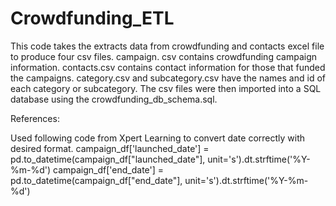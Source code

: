 # Crowdfunding_ETL

This code takes the extracts data from crowdfunding and contacts excel file to produce four csv files. campaign. csv contains crowdfunding campaign information. contacts.csv contains contact information for those that funded the campaigns. category.csv and subcategory.csv have the names and id of each category or subcategory. The csv files were then imported into a SQL database using the crowdfunding_db_schema.sql.

References:

Used following code from Xpert Learning  to convert date correctly with desired format. 
    campaign_df['launched_date'] = pd.to_datetime(campaign_df["launched_date"], unit='s').dt.strftime('%Y-%m-%d')
    campaign_df['end_date'] = pd.to_datetime(campaign_df["end_date"], unit='s').dt.strftime('%Y-%m-%d')